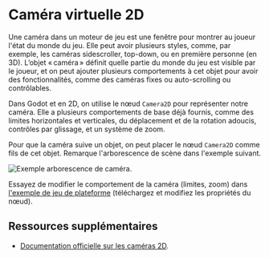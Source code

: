 # Caméra virtuelle 2D

Une caméra dans un moteur de jeu est une fenêtre pour montrer au joueur l'état du monde du jeu. Elle peut avoir plusieurs styles, comme, par exemple, les caméras sidescroller, top-down, ou en première personne (en 3D). L’objet « caméra » définit quelle partie du monde du jeu est visible par le joueur, et on peut ajouter plusieurs comportements à cet objet pour avoir des fonctionnalités, comme des caméras fixes ou auto-scrolling ou contrôlables.

Dans Godot et en 2D, on utilise le nœud `Camera2D` pour représenter notre caméra. Elle a plusieurs comportements de base déjà fournis, comme des limites horizontales et verticales, du déplacement et de la rotation adoucis, contrôles par glissage, et un système de zoom. 

Pour que la caméra suive un objet, on peut placer le nœud `Camera2D` comme fils de cet objet. Remarque l'arborescence de scène dans l'exemple suivant.

![Exemple arborescence de caméra.](<Recording 2025-09-22 152355.gif>)

Essayez de modifier le comportement de la caméra (limites, zoom) dans [l'exemple de jeu de plateforme](https://egl-edu.github.io/exemple--plateforme/) (téléchargez et modifiez les propriétés du nœud).

## Ressources supplémentaires

* [Documentation officielle sur les caméras 2D](https://docs.godotengine.org/fr/4.x/classes/class_camera2d.html).